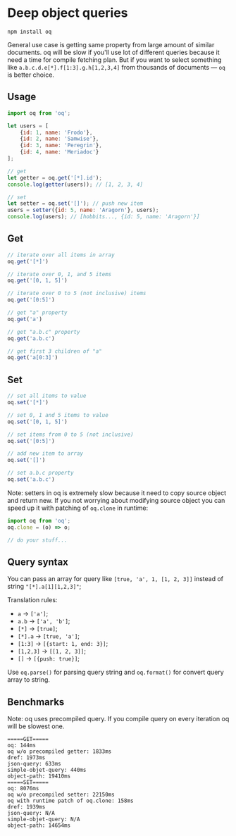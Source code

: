 # Deep object queries

```
npm install oq
```

General use case is getting same property from large amount of similar documents.
oq will be slow if you'll use lot of different queries because it need a time for compile fetching plan.
But if you want to select something like `a.b.c.d.e[*].f[1:3].g.h[1,2,3,4]` from thousands of documents — `oq` is better choice.

Usage
-----

```js
import oq from 'oq';

let users = [
    {id: 1, name: 'Frodo'},
    {id: 2, name: 'Samwise'},
    {id: 3, name: 'Peregrin'},
    {id: 4, name: 'Meriadoc'}
];

// get
let getter = oq.get('[*].id');
console.log(getter(users)); // [1, 2, 3, 4]

// set
let setter = oq.set('[]'); // push new item
users = setter({id: 5, name: 'Aragorn'}, users);
console.log(users); // [hobbits..., {id: 5, name: 'Aragorn'}]
```

Get
---

```js
// iterate over all items in array
oq.get('[*]')

// iterate over 0, 1, and 5 items
oq.get('[0, 1, 5]')

// iterate over 0 to 5 (not inclusive) items
oq.get('[0:5]')

// get "a" property
oq.get('a')

// get "a.b.c" property
oq.get('a.b.c')

// get first 3 children of "a"
oq.get('a[0:3]')
```

Set
---

```js
// set all items to value
oq.set('[*]')

// set 0, 1 and 5 items to value
oq.set('[0, 1, 5]')

// set items from 0 to 5 (not inclusive)
oq.set('[0:5]')

// add new item to array
oq.set('[]')

// set a.b.c property
oq.set('a.b.c')
```

Note: setters in oq is extremely slow because it need to copy source object and return new. If you not worrying about modifying source object you can speed up it with patching of `oq.clone` in runtime:

```js
import oq from 'oq';
oq.clone = (o) => o;

// do your stuff...
```

Query syntax
------------

You can pass an array for query like `[true, 'a', 1, [1, 2, 3]]` instead of string `"[*].a[1][1,2,3]"`;

Translation rules:

* `a` → `['a']`;
* `a.b` → `['a', 'b']`;
* `[*]` → `[true]`;
* `[*].a` → `[true, 'a']`;
* `[1:3]` → `[{start: 1, end: 3}]`;
* `[1,2,3]` → `[[1, 2, 3]]`;
* `[]` → `[{push: true}]`;

Use `oq.parse()` for parsing query string and `oq.format()` for convert query array to string.

Benchmarks
----------

Note: oq uses precompiled query. If you compile query on every iteration oq will be slowest one.

```
=====GET=====
oq: 144ms
oq w/o precompiled getter: 1833ms
dref: 1973ms
json-query: 633ms
simple-objet-query: 440ms
object-path: 19410ms
=====SET=====
oq: 8076ms
oq w/o precompiled setter: 22150ms
oq with runtime patch of oq.clone: 158ms
dref: 1939ms
json-query: N/A
simple-objet-query: N/A
object-path: 14654ms
```

